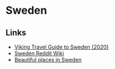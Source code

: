 # Sweden

## Links

- [Viking Travel Guide to Sweden (2020)](https://www.youtube.com/watch?v=Cpi2ooP7XiE)
- [Sweden Reddit Wiki](https://www.reddit.com/r/sweden/wiki/index)
- [Beautiful places in Sweden](https://twitter.com/bettymoreschini/status/1420715696724529154)
